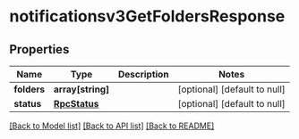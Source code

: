 # notificationsv3GetFoldersResponse

## Properties
Name | Type | Description | Notes
------------ | ------------- | ------------- | -------------
**folders** | **array[string]** |  | [optional] [default to null]
**status** | [**RpcStatus**](RpcStatus.md) |  | [optional] [default to null]

[[Back to Model list]](../README.md#documentation-for-models) [[Back to API list]](../README.md#documentation-for-api-endpoints) [[Back to README]](../README.md)


